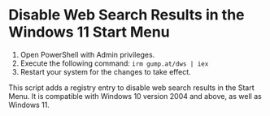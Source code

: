 # Disable Web Search Results in the Windows 11 Start Menu

1. Open PowerShell with Admin privileges.
2. Execute the following command: `irm gump.at/dws | iex`
3. Restart your system for the changes to take effect.

This script adds a registry entry to disable web search results in the Start Menu. It is compatible with Windows 10 version 2004 and above, as well as Windows 11.
